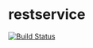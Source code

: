 # restservice

[![Build Status](https://api.travis-ci.org/rovemonteux/restservice.svg?branch=master)](https://travis-ci.org/rovemonteux/restservice/)

